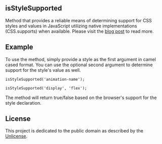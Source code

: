 ## isStyleSupported

Method that provides a reliable means of determining support for CSS styles and values in JavaScript utilizing native implementations (CSS.supports) when available. Please visit the [blog post](ryanmorr.com/detecting-css-style-support) to read more.

## Example

To use the method, simply provide a style as the first argument in camel cased format. You can use the optional second argument to determine support for the style's value as well.

	isStyleSupported('animation-name');
	
	isStyleSupported('display', 'flex');
	
The method will return true/false based on the browser's support for the style declaration.		

## License

This project is dedicated to the public domain as described by the [Unlicense](http://unlicense.org/).
